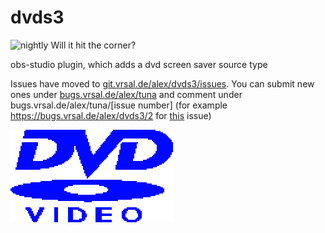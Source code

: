 # dvds3
![nightly](https://github.com/univrsal/dvds3/workflows/nightly/badge.svg)
Will it hit the corner?

obs-studio plugin, which adds a dvd screen saver source type

Issues have moved to [git.vrsal.de/alex/dvds3/issues](https://git.vrsal.de/alex/dvds3/issues). You can submit new ones under [bugs.vrsal.de/alex/tuna](https://bugs.vrsal.de/alex/tuna) and comment under bugs.vrsal.de/alex/tuna/[issue number] (for example https://bugs.vrsal.de/alex/dvds3/2 for [this](https://git.vrsal.de/alex/dvds3/issues/2) issue)

![logo](./data/dvd.png)
